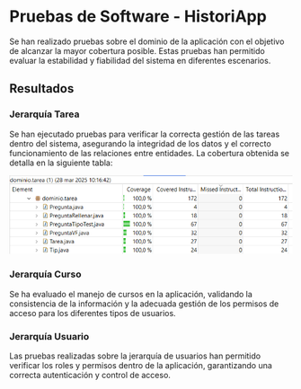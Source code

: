 # Pruebas de Software - HistoriApp

Se han realizado pruebas sobre el dominio de la aplicación con el objetivo de alcanzar la mayor cobertura posible. Estas pruebas han permitido evaluar la estabilidad y fiabilidad del sistema en diferentes escenarios.

## Resultados

### Jerarquía Tarea
Se han ejecutado pruebas para verificar la correcta gestión de las tareas dentro del sistema, asegurando la integridad de los datos y el correcto funcionamiento de las relaciones entre entidades. La cobertura obtenida se detalla en la siguiente tabla:

![Cobertura de tests en la jerarquía de Tarea](./tarea.png)

### Jerarquía Curso
Se ha evaluado el manejo de cursos en la aplicación, validando la consistencia de la información y la adecuada gestión de los permisos de acceso para los diferentes tipos de usuarios.

### Jerarquía Usuario
Las pruebas realizadas sobre la jerarquía de usuarios han permitido verificar los roles y permisos dentro de la aplicación, garantizando una correcta autenticación y control de acceso.
